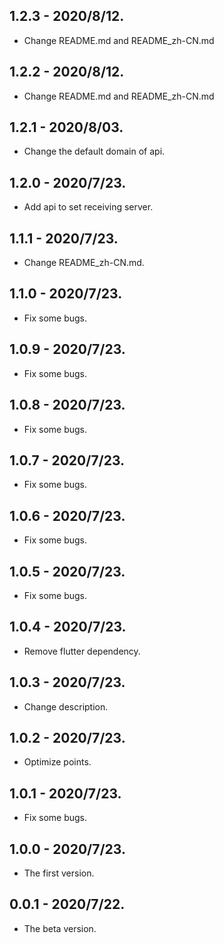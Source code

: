 ## 1.2.3 - 2020/8/12.

* Change README.md and README_zh-CN.md

## 1.2.2 - 2020/8/12.

* Change README.md and README_zh-CN.md

## 1.2.1 - 2020/8/03.

* Change the default domain of api.

## 1.2.0 - 2020/7/23.

* Add api to set receiving server.

## 1.1.1 - 2020/7/23.

* Change README_zh-CN.md.

## 1.1.0 - 2020/7/23.

* Fix some bugs.

## 1.0.9 - 2020/7/23.

* Fix some bugs.

## 1.0.8 - 2020/7/23.

* Fix some bugs.

## 1.0.7 - 2020/7/23.

* Fix some bugs.

## 1.0.6 - 2020/7/23.

* Fix some bugs.

## 1.0.5 - 2020/7/23.

* Fix some bugs.

## 1.0.4 - 2020/7/23.

* Remove flutter dependency.

## 1.0.3 - 2020/7/23.

* Change description.

## 1.0.2 - 2020/7/23.

* Optimize points.

## 1.0.1 - 2020/7/23.

* Fix some bugs.

## 1.0.0 - 2020/7/23.

* The first version.

## 0.0.1 - 2020/7/22.

* The beta version.
